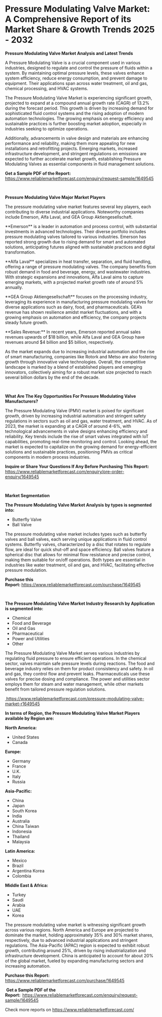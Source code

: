 <p><h1>Pressure Modulating Valve Market: A Comprehensive Report of its Market Share & Growth Trends 2025 - 2032</h1></p><p><strong>Pressure Modulating Valve Market Analysis and Latest Trends</strong></p>
<p><p>A Pressure Modulating Valve is a crucial component used in various industries, designed to regulate and control the pressure of fluids within a system. By maintaining optimal pressure levels, these valves enhance system efficiency, reduce energy consumption, and prevent damage to equipment. Their applications span across water treatment, oil and gas, chemical processing, and HVAC systems.</p><p>The Pressure Modulating Valve Market is experiencing significant growth, projected to expand at a compound annual growth rate (CAGR) of 13.2% during the forecast period. This growth is driven by increasing demand for sophisticated fluid control systems and the rising adoption of modern automation technologies. The growing emphasis on energy efficiency and sustainable practices is further boosting market adoption, especially in industries seeking to optimize operations.</p><p>Additionally, advancements in valve design and materials are enhancing performance and reliability, making them more appealing for new installations and retrofitting projects. Emerging markets, increased infrastructure development, and stringent regulations on emissions are expected to further accelerate market growth, establishing Pressure Modulating Valves as essential components in fluid management solutions.</p></p>
<p><strong>Get a Sample PDF of the Report:&nbsp;</strong> <a href="https://www.reliablemarketforecast.com/enquiry/request-sample/1649545?utm_campaign=3091&utm_medium=2&utm_source=Github&utm_content=ia&utm_term=09042025&utm_id=pressure-modulating-valve">https://www.reliablemarketforecast.com/enquiry/request-sample/1649545</a></p>
<p>&nbsp;</p>
<p><strong>Pressure Modulating Valve Major Market Players</strong></p>
<p><p>The pressure modulating valve market features several key players, each contributing to diverse industrial applications. Noteworthy companies include Emerson, Alfa Laval, and GEA Group Aktiengesellschaft.</p><p>**Emerson** is a leader in automation and process control, with substantial investments in advanced technologies. Their diverse portfolio includes pressure modulating valves tailored to various industries. Emerson has reported strong growth due to rising demand for smart and automated solutions, anticipating futures aligned with sustainable practices and digital transformation.</p><p>**Alfa Laval** specializes in heat transfer, separation, and fluid handling, offering a range of pressure modulating valves. The company benefits from robust demand in food and beverage, energy, and wastewater industries. With strategic expansions and innovations, Alfa Laval aims to capture emerging markets, with a projected market growth rate of around 5% annually.</p><p>**GEA Group Aktiengesellschaft** focuses on the processing industry, leveraging its experience in manufacturing pressure modulating valves for diverse applications such as dairy, food, and pharmaceuticals. GEA’s revenue has shown resilience amidst market fluctuations, and with a growing emphasis on automation and efficiency, the company projects steady future growth.</p><p>**Sales Revenue:** In recent years, Emerson reported annual sales revenues upwards of $18 billion, while Alfa Laval and GEA Group have revenues around $4 billion and $5 billion, respectively. </p><p>As the market expands due to increasing industrial automation and the rise of smart manufacturing, companies like Rotork and Metso are also fostering growth through innovative valve technologies. Overall, the competitive landscape is marked by a blend of established players and emerging innovators, collectively aiming for a robust market size projected to reach several billion dollars by the end of the decade.</p></p>
<p>&nbsp;</p>
<p><strong>What Are The Key Opportunities For Pressure Modulating Valve Manufacturers?</strong></p>
<p><p>The Pressure Modulating Valve (PMV) market is poised for significant growth, driven by increasing industrial automation and stringent safety regulations in sectors such as oil and gas, water treatment, and HVAC. As of 2023, the market is expanding at a CAGR of around 4-6%, with technological advancements in valve designs enhancing efficiency and reliability. Key trends include the rise of smart valves integrated with IoT capabilities, promoting real-time monitoring and control. Looking ahead, the market is expected to capitalize on the growing demand for energy-efficient solutions and sustainable practices, positioning PMVs as critical components in modern process industries.</p></p>
<p><strong>Inquire or Share Your Questions If Any Before Purchasing This Report:</strong> <a href="https://www.reliablemarketforecast.com/enquiry/pre-order-enquiry/1649545?utm_campaign=3091&utm_medium=2&utm_source=Github&utm_content=ia&utm_term=09042025&utm_id=pressure-modulating-valve">https://www.reliablemarketforecast.com/enquiry/pre-order-enquiry/1649545</a></p>
<p>&nbsp;</p>
<p><strong>Market Segmentation</strong></p>
<p><strong>The Pressure Modulating Valve Market Analysis by types is segmented into:</strong></p>
<p><ul><li>Butterfly Valve</li><li>Ball Valve</li></ul></p>
<p><p>The pressure modulating valve market includes types such as butterfly valves and ball valves, each serving unique applications in fluid control systems. Butterfly valves, characterized by a disc that rotates to regulate flow, are ideal for quick shut-off and space efficiency. Ball valves feature a spherical disc that allows for minimal flow resistance and precise control, making them suitable for on/off operations. Both types are essential in industries like water treatment, oil and gas, and HVAC, facilitating effective pressure modulation.</p></p>
<p><strong>Purchase this Report:&nbsp;</strong><a href="https://www.reliablemarketforecast.com/purchase/1649545?utm_campaign=3091&utm_medium=2&utm_source=Github&utm_content=ia&utm_term=09042025&utm_id=pressure-modulating-valve">https://www.reliablemarketforecast.com/purchase/1649545</a></p>
<p>&nbsp;</p>
<p><strong>The Pressure Modulating Valve Market Industry Research by Application is segmented into:</strong></p>
<p><ul><li>Chemical</li><li>Food and Beverage</li><li>Oil and Gas</li><li>Pharmaceutical</li><li>Power and Utilities</li><li>Other</li></ul></p>
<p><p>The Pressure Modulating Valve Market serves various industries by regulating fluid pressure to ensure efficient operations. In the chemical sector, valves maintain safe pressure levels during reactions. The food and beverage industry relies on them for product consistency and safety. In oil and gas, they control flow and prevent leaks. Pharmaceuticals use these valves for precise dosing and compliance. The power and utilities sector employs them for steam and water management, while other markets benefit from tailored pressure regulation solutions.</p></p>
<p><a href="https://www.reliablemarketforecast.com/pressure-modulating-valve-market-r1649545?utm_campaign=3091&utm_medium=2&utm_source=Github&utm_content=ia&utm_term=09042025&utm_id=pressure-modulating-valve">&nbsp;https://www.reliablemarketforecast.com/pressure-modulating-valve-market-r1649545</a></p>
<p><strong>In terms of Region, the Pressure Modulating Valve Market Players available by Region are:</strong></p>
<p>
    <p> <strong> North America: </strong>
        <ul>
            <li>United States</li>
            <li>Canada</li>
        </ul>
        </p> 
    <p> <strong> Europe: </strong>
        <ul>
            <li>Germany</li>
            <li>France</li>
            <li>U.K.</li>
            <li>Italy</li>
            <li>Russia</li>
        </ul>
        </p> 
    <p> <strong> Asia-Pacific: </strong>
        <ul>
            <li>China</li>
            <li>Japan</li>
            <li>South Korea</li>
            <li>India</li>
            <li>Australia</li>
            <li>China Taiwan</li>
            <li>Indonesia</li>
            <li>Thailand</li>
            <li>Malaysia</li>
        </ul>
        </p> 
    <p> <strong> Latin America: </strong>
        <ul>
            <li>Mexico</li>
            <li>Brazil</li>
            <li>Argentina Korea</li>
            <li>Colombia</li>
        </ul>
        </p> 
    <p> <strong> Middle East & Africa: </strong>
        <ul>
            <li>Turkey</li>
            <li>Saudi</li>
            <li>Arabia</li>
            <li>UAE</li>
            <li>Korea</li>
        </ul>
    </p>
    </p>
<p><p>The pressure modulating valve market is witnessing significant growth across various regions. North America and Europe are projected to dominate the market, holding approximately 35% and 30% market shares, respectively, due to advanced industrial applications and stringent regulations. The Asia-Pacific (APAC) region is expected to exhibit robust growth, contributing around 25%, driven by rising industrialization and infrastructure development. China is anticipated to account for about 20% of the global market, fueled by expanding manufacturing sectors and increasing automation.</p></p>
<p><strong>Purchase this Report: </strong><a href="https://www.reliablemarketforecast.com/purchase/1649545?utm_campaign=3091&utm_medium=2&utm_source=Github&utm_content=ia&utm_term=09042025&utm_id=pressure-modulating-valve">https://www.reliablemarketforecast.com/purchase/1649545</a></p>
<p>&nbsp;<strong>Get a Sample PDF of the Report:&nbsp;&nbsp;</strong><a href="https://www.reliablemarketforecast.com/enquiry/request-sample/1649545?utm_campaign=3091&utm_medium=2&utm_source=Github&utm_content=ia&utm_term=09042025&utm_id=pressure-modulating-valve">https://www.reliablemarketforecast.com/enquiry/request-sample/1649545</a></p>
<p><strong></strong></p>
<p>Check more reports on <a href="https://www.reliablemarketforecast.com/?utm_campaign=3091&utm_medium=2&utm_source=Github&utm_content=ia&utm_term=09042025&utm_id=pressure-modulating-valve">https://www.reliablemarketforecast.com/</a></p>